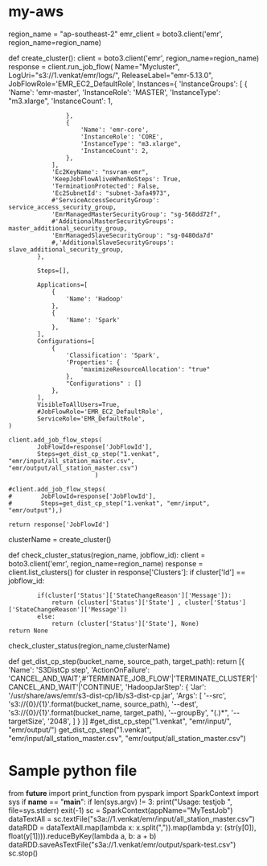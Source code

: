# my-aws


region_name = "ap-southeast-2"
emr_client = boto3.client('emr', region_name=region_name)


def create_cluster():
    client = boto3.client('emr', region_name=region_name)
    response = client.run_job_flow(
            Name="Mycluster",
            LogUri="s3://1.venkat/emr/logs/",
            ReleaseLabel="emr-5.13.0",
            JobFlowRole='EMR_EC2_DefaultRole',
            Instances={
                'InstanceGroups': [
                    {
                        'Name': 'emr-master',
                        'InstanceRole': 'MASTER',
                        'InstanceType': "m3.xlarge",
                        'InstanceCount': 1,
                            
                    },
                    {
                        'Name': 'emr-core',
                        'InstanceRole': 'CORE',
                        'InstanceType': "m3.xlarge",
                        'InstanceCount': 2,
                    },
                ],
                'Ec2KeyName': "nsvram-emr",
                'KeepJobFlowAliveWhenNoSteps': True,
                'TerminationProtected': False,
                'Ec2SubnetId': "subnet-3afa4973",
                #'ServiceAccessSecurityGroup': service_access_security_group,
                'EmrManagedMasterSecurityGroup': "sg-568dd72f",
                #'AdditionalMasterSecurityGroups': master_additional_security_group,
                'EmrManagedSlaveSecurityGroup': "sg-0480da7d"
                #,'AdditionalSlaveSecurityGroups': slave_additional_security_group,
            },
        
            Steps=[],
        
            Applications=[
                {
                    'Name': 'Hadoop'
                },
                {
                    'Name': 'Spark'
                },
            ],
            Configurations=[
                {
                    'Classification': 'Spark',
                    'Properties': {
                        'maximizeResourceAllocation': "true"
                    },
                    "Configurations" : []
                },
            ],
            VisibleToAllUsers=True,
            #JobFlowRole='EMR_EC2_DefaultRole',
            ServiceRole='EMR_DefaultRole',
    )

    client.add_job_flow_steps(
            JobFlowId=response['JobFlowId'],
            Steps=get_dist_cp_step("1.venkat", "emr/input/all_station_master.csv", "emr/output/all_station_master.csv")
                            )
    
    #client.add_job_flow_steps(
    #        JobFlowId=response['JobFlowId'],
    #        Steps=get_dist_cp_step("1.venkat", "emr/input", "emr/output"),)
    
    return response['JobFlowId']
    
    
clusterName = create_cluster()

def check_cluster_status(region_name, jobflow_id):
    client = boto3.client('emr', region_name=region_name)
    response = client.list_clusters()
    for cluster in response['Clusters']:
        if cluster['Id'] == jobflow_id:
            
            if(cluster['Status']['StateChangeReason']['Message']):
                return (cluster['Status']['State'] , cluster['Status']['StateChangeReason']['Message'])
            else:
                return (cluster['Status']['State'], None)
    return None
check_cluster_status(region_name,clusterName)



def get_dist_cp_step(bucket_name, source_path, target_path):
    return [{
        'Name': 'S3DistCp step',
        'ActionOnFailure': 'CANCEL_AND_WAIT',#'TERMINATE_JOB_FLOW'|'TERMINATE_CLUSTER'|'CANCEL_AND_WAIT'|'CONTINUE',
        'HadoopJarStep': {
            'Jar': '/usr/share/aws/emr/s3-dist-cp/lib/s3-dist-cp.jar',
            'Args': [
                '--src',
                's3://{0}/{1}'.format(bucket_name, source_path),
                '--dest',
                's3://{0}/{1}'.format(bucket_name, target_path),
                '--groupBy',
                "(.)*",
                '--targetSize',
                '2048',
            ]
        }
    }]
#get_dist_cp_step("1.venkat", "emr/input/", "emr/output/")
get_dist_cp_step("1.venkat", "emr/input/all_station_master.csv", "emr/output/all_station_master.csv")




# Sample python file
from __future__ import print_function
from pyspark import SparkContext
import sys
if __name__ == "__main__":
    if len(sys.argv) != 3:
        print("Usage: testjob  ", file=sys.stderr)
        exit(-1)
    sc = SparkContext(appName="MyTestJob")
    dataTextAll = sc.textFile("s3a://1.venkat/emr/input/all_station_master.csv")
    dataRDD = dataTextAll.map(lambda x: x.split(",")).map(lambda y: (str(y[0]), float(y[1]))).reduceByKey(lambda a, b: a + b)
    dataRDD.saveAsTextFile("s3a://1.venkat/emr/output/spark-test.csv")
    sc.stop()
